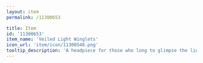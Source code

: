 ```yaml
---
layout: item
permalink: /11300653

title: Item
id: '11300653'
item_name: 'Veiled Light Winglets'
icon_url: 'item/icon/11300548.png'
tooltip_description: 'A headpiece for those who long to glimpse the light.'
---
```

